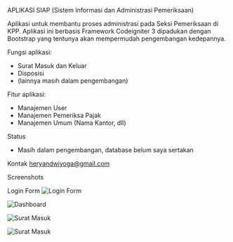 APLIKASI SIAP (Sistem Informasi dan Administrasi Pemeriksaan)

Aplikasi untuk membantu proses administrasi pada Seksi Pemeriksaan di KPP. Aplikasi ini berbasis Framework Codeigniter 3 dipadukan dengan Bootstrap yang tentunya akan mempermudah pengembangan kedepannya.

Fungsi aplikasi:
- Surat Masuk dan Keluar
- Disposisi
- (lainnya masih dalam pengembangan)

Fitur aplikasi:
- Manajemen User
- Manajemen Pemeriksa Pajak
- Manajemen Umum (Nama Kantor, dll)

Status
- Masih dalam pengembangan, database belum saya sertakan

Kontak
heryandwiyoga@gmail.com

Screenshots

Login Form
![Login Form](https://raw.githubusercontent.com/heryandp/aplikasi-siap/master/docs/siap-1.png)

![Dashboard](https://raw.githubusercontent.com/heryandp/aplikasi-siap/master/docs/siap-2.png)

![Surat Masuk](https://raw.githubusercontent.com/heryandp/aplikasi-siap/master/docs/siap-3.png)

![Surat Masuk](https://raw.githubusercontent.com/heryandp/aplikasi-siap/master/docs/siap-4.png)